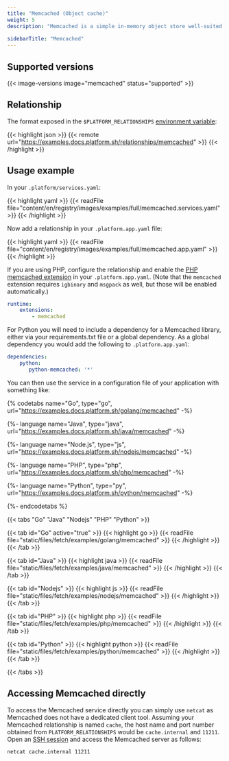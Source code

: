 ```yaml
---
title: "Memcached (Object cache)"
weight: 5
description: "Memcached is a simple in-memory object store well-suited for application level caching.<br><br>See the <a href=\"https://memcached.org/\">Memcached documentation</a> for more information.<br><br>Both Memcached and Redis can be used for application caching.  As a general rule, Memcached is simpler and thus more widely supported while Redis is more robust.  Platform.sh recommends using Redis if possible but Memcached is fully supported if an application favors that cache service."
 
sidebarTitle: "Memcached"
---
```


## Supported versions

{{< image-versions image="memcached" status="supported" >}}

## Relationship

The format exposed in the ``$PLATFORM_RELATIONSHIPS`` [environment variable](/development/variables.md#platformsh-provided-variables):

{{< highlight json >}}
{{< remote url="https://examples.docs.platform.sh/relationships/memcached" >}}
{{< /highlight >}}

## Usage example

In your ``.platform/services.yaml``:

{{< highlight yaml >}}
{{< readFile file="content/en/registry/images/examples/full/memcached.services.yaml" >}}
{{< /highlight >}}

Now add a relationship in your `.platform.app.yaml` file:

{{< highlight yaml >}}
{{< readFile file="content/en/registry/images/examples/full/memcached.app.yaml" >}}
{{< /highlight >}}

If you are using PHP, configure the relationship and enable the [PHP memcached extension](/languages/php.md#php-extensions.md) in your `.platform.app.yaml`.  (Note that the `memcached` extension requires `igbinary` and `msgpack` as well, but those will be enabled automatically.)

```yaml
runtime:
    extensions:
        - memcached
```

For Python you will need to include a dependency for a Memcached library, either via your requirements.txt file or a global dependency.  As a global dependency you would add the following to `.platform.app.yaml`:

```yaml
dependencies:
    python:
       python-memcached: '*'
```

You can then use the service in a configuration file of your application with something like:

{% codetabs name="Go", type="go", url="https://examples.docs.platform.sh/golang/memcached" -%}

{%- language name="Java", type="java", url="https://examples.docs.platform.sh/java/memcached" -%}

{%- language name="Node.js", type="js", url="https://examples.docs.platform.sh/nodejs/memcached" -%}

{%- language name="PHP", type="php", url="https://examples.docs.platform.sh/php/memcached" -%}

{%- language name="Python", type="py", url="https://examples.docs.platform.sh/python/memcached" -%}

{%- endcodetabs %}

{{< tabs "Go" "Java" "Nodejs" "PHP" "Python" >}}

{{< tab id="Go" active="true" >}}
{{< highlight go >}}
{{< readFile file="static/files/fetch/examples/golang/memcached" >}}
{{< /highlight >}}
{{< /tab >}}

{{< tab id="Java" >}}
{{< highlight java >}}
{{< readFile file="static/files/fetch/examples/java/memcached" >}}
{{< /highlight >}}
{{< /tab >}}

{{< tab id="Nodejs" >}}
{{< highlight js >}}
{{< readFile file="static/files/fetch/examples/nodejs/memcached" >}}
{{< /highlight >}}
{{< /tab >}}

{{< tab id="PHP" >}}
{{< highlight php >}}
{{< readFile file="static/files/fetch/examples/php/memcached" >}}
{{< /highlight >}}
{{< /tab >}}

{{< tab id="Python" >}}
{{< highlight python >}}
{{< readFile file="static/files/fetch/examples/python/memcached" >}}
{{< /highlight >}}
{{< /tab >}}

{{< /tabs >}}

## Accessing Memcached directly

To access the Memcached service directly you can simply use `netcat` as Memcached does not have a dedicated client tool.  Assuming your Memcached relationship is named `cache`, the host name and port number obtained from `PLATFORM_RELATIONSHIPS` would be `cache.internal` and `11211`. Open an [SSH session](/development/ssh.md) and access the Memcached server as follows:

```bash
netcat cache.internal 11211
```
